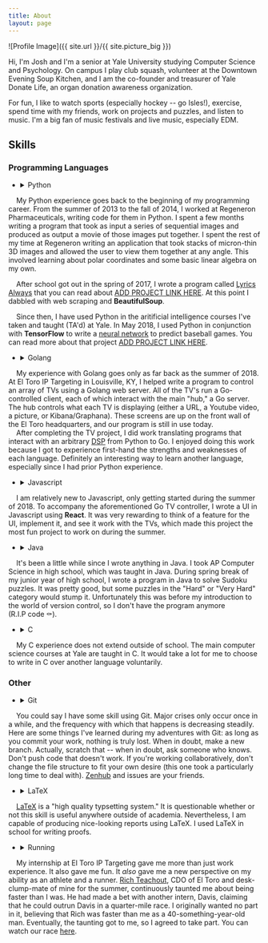 ```yaml
---
title: About
layout: page
---
```

![Profile Image]({{ site.url }}/{{ site.picture_big }})

<p>Hi, I'm Josh and I'm a senior at Yale University studying Computer Science and Psychology. On campus
I play club squash, volunteer at the Downtown Evening Soup Kitchen, and I am the co-founder and treasurer of Yale Donate Life,
an organ donation awareness organization.</p>
<p>For fun, I like to watch sports (especially hockey -- go Isles!), exercise, spend time with my friends,
work on projects and puzzles, and listen to music. I'm a big fan of music festivals and live music, especially EDM.</p>

## Skills
### Programming Languages
+ <p> <details><summary>Python</summary> <p>
&nbsp;&nbsp;&nbsp;&nbsp;My Python experience goes back to the beginning of my programming career. From the summer of 2013 to the fall of 2014, I worked at Regeneron Pharmaceuticals, writing code for them in Python. I spent a few months writing a program that took as input a series of sequential images and produced as output a movie of those images put together. I spent the rest of my time at Regeneron writing an application that took stacks of micron-thin 3D images and allowed the user to view them together at any angle. This involved learning about polar coordinates and some basic linear algebra on my own.
<br>
<!-- <br> -->
&nbsp;&nbsp;&nbsp;&nbsp;After school got out in the spring of 2017, I wrote a program called <a href="https://github.com/jkclark/Lyrics-Always">Lyrics Always</a> that you can read about <a href="">ADD PROJECT LINK HERE</a>. At this point I dabbled with web scraping and <b>BeautifulSoup</b>.
<br>
<!-- <br> -->
&nbsp;&nbsp;&nbsp;&nbsp;Since then, I have used Python in the aritificial intelligence courses I've taken and taught (TA'd) at Yale. In May 2018, I used Python in conjunction with <b>TensorFlow</b> to write a <a href="https://github.com/jkclark/Baseball-Neural-Net">neural network</a> to predict baseball games. You can read more about that project <a href="">ADD PROJECT LINK HERE</a>. </p> </details> </p>
+ <p> <details><summary>Golang</summary> <p>
&nbsp;&nbsp;&nbsp;&nbsp;My experience with Golang goes only as far back as the summer of 2018. At El Toro IP Targeting in Louisville, KY, I helped write a program to control an array of TVs using a Golang web server. All of the TV's run a Go-controlled client, each of which interact with the main "hub," a Go server. The hub controls what each TV is displaying (either a URL, a Youtube video, a picture, or Kibana/Graphana). These screens are up on the front wall of the El Toro headquarters, and our program is still in use today.
<br>
&nbsp;&nbsp;&nbsp;&nbsp;After completing the TV project, I did work translating programs that interact with an arbitrary <a href="https://en.wikipedia.org/wiki/Demand-side_platform">DSP</a> from Python to Go. I enjoyed doing this work because I got to experience first-hand the strengths and weaknesses of each language. Definitely an interesting way to learn another language, especially since I had prior Python experience. </p> </details> </p>
+ <p> <details><summary>Javascript</summary> <p>
&nbsp;&nbsp;&nbsp;&nbsp;I am relatively new to Javascript, only getting started during the summer of 2018. To accompany the aforementioned Go TV controller, I wrote a UI in Javascript using <b>React</b>. It was very rewarding to think of a feature for the UI, implement it, and see it work with the TVs, which made this project the most fun project to work on during the summer. </p> </details> </p>
+ <p> <details><summary>Java</summary> <p>
&nbsp;&nbsp;&nbsp;&nbsp;It's been a little while since I wrote anything in Java. I took AP Computer Science in high school, which was taught in Java. During spring break of my junior year of high school, I wrote a program in Java to solve Sudoku puzzles. It was pretty good, but some puzzles in the "Hard" or "Very Hard" category would stump it. Unfortunately this was before my introduction to the world of version control, so I don't have the program anymore <br> (R.I.P code ⚰️). </p> </details> </p>
+ <p> <details><summary>C</summary> <p>
&nbsp;&nbsp;&nbsp;&nbsp;My C experience does not extend outside of school. The main computer science courses at Yale are taught in C. It would take a lot for me to choose to write in C over another language voluntarily. </p> </details> </p>

### Other
+ <p> <details><summary>Git</summary> <p>
&nbsp;&nbsp;&nbsp;&nbsp;You could say I have some skill using Git. Major crises only occur once in a while, and the frequency with which that happens is decreasing steadily. Here are some things I've learned during my adventures with Git: as long as you commit your work, nothing is truly lost. When in doubt, make a new branch. Actually, scratch that -- when in doubt, ask someone who knows. Don't push code that doesn't work. If you're working collaboratively, don't change the file structure to fit your own desire (this one took a particularly long time to deal with). <a href="https://www.zenhub.com/product">Zenhub</a> and issues are your friends. </p> </details> </p>
+ <p> <details><summary>LaTeX</summary> <p>
&nbsp;&nbsp;&nbsp;&nbsp;<a href="https://www.latex-project.org/">LaTeX</a> is a "high quality typsetting system." It is questionable whether or not this skill is useful anywhere outside of academia. Nevertheless, I am capable of producing nice-looking reports using LaTeX. I used LaTeX in school for writing proofs. </p> </details> </p>
+ <p> <details><summary>Running</summary> <p>
&nbsp;&nbsp;&nbsp;&nbsp;My internship at El Toro IP Targeting gave me more than just work experience. It also gave me fun. It <i>also</i> gave me a new perspective on my ability as an athlete and a runner. <a href="https://www.linkedin.com/in/richardteachout/">Rich Teachout</a>, CDO of El Toro and desk-clump-mate of mine for the summer, continuously taunted me about being faster than I was. He had made a bet with another intern, Davis, claiming that he could outrun Davis in a quarter-mile race. I originally wanted no part in it, believing that Rich was faster than me as a 40-something-year-old man. Eventually, the taunting got to me, so I agreed to take part. You can watch our race <a href="https://twitter.com/ElToroDotCom/status/1015312088883920899">here</a>. </p> </details> </p>
